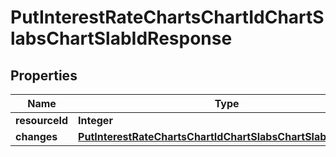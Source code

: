 
# PutInterestRateChartsChartIdChartSlabsChartSlabIdResponse

## Properties
Name | Type | Description | Notes
------------ | ------------- | ------------- | -------------
**resourceId** | **Integer** |  |  [optional]
**changes** | [**PutInterestRateChartsChartIdChartSlabsChartSlabIdRequest**](PutInterestRateChartsChartIdChartSlabsChartSlabIdRequest.md) |  |  [optional]



